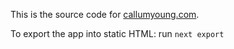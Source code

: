 This is the source code for [callumyoung.com](https://callumyoung.com).

To export the app into static HTML: run `next export`